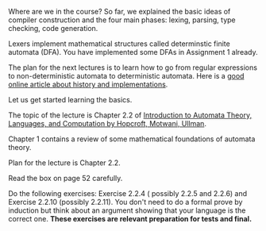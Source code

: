 
Where are we in the course? So far, we explained the basic ideas of compiler construction and the four main phases: lexing, parsing, type checking, code generation.

Lexers implement mathematical structures called determinstic finite automata (DFA). You have implemented some DFAs in Assignment 1 already. 

The plan for the next lectures is to learn how to go from regular expressions to non-deterministic automata to deterministic automata. Here is a [good online article about history and implementations](https://swtch.com/~rsc/regexp/regexp1.html).

Let us get started learning the basics.

The topic of the lecture is Chapter 2.2 of [Introduction to Automata Theory, Languages, and Computation by Hopcroft, Motwani, Ullman]( https://mcdtu.files.wordpress.com/2017/03/introduction-to-automata-theory.pdf).

Chapter 1 contains a review of some mathematical foundations of automata theory.

Plan for the lecture is Chapter 2.2.

Read the box on page 52 carefully.

Do the following exercises: Exercise 2.2.4 ( possibly 2.2.5 and 2.2.6) and Exercise 2.2.10 (possibly 2.2.11). You don't need to do a formal prove by induction but think about an argument showing that your language is the correct one. **These exercises are relevant preparation for tests and final.** 






